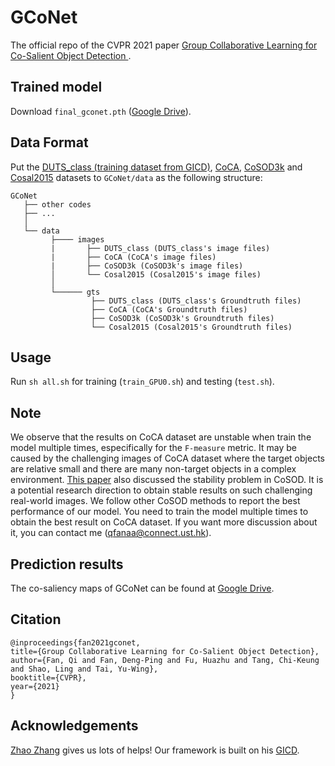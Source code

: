 # GCoNet
The official repo of the CVPR 2021 paper [Group Collaborative Learning for Co-Salient Object Detection ](https://arxiv.org/abs/2104.01108).


## Trained model
Download `final_gconet.pth` ([Google Drive](https://drive.google.com/file/d/1y1UxatK033mQz1GIA_tdElIHK-peVzz4/view?usp=sharing)).

## Data Format

  Put the [DUTS_class (training dataset from GICD)](https://drive.google.com/file/d/1Ej6FKifpRi1bx09I0r7D6MO-GI8SDu_M/view?usp=sharing), [CoCA](http://zhaozhang.net/coca.html), [CoSOD3k](http://dpfan.net/CoSOD3K/) and [Cosal2015]() datasets to `GCoNet/data` as the following structure:
  ```
  GCoNet
     ├── other codes
     ├── ...
     │ 
     └── data
           ├──── images
           |       ├── DUTS_class (DUTS_class's image files)
           |       ├── CoCA (CoCA's image files)
           |       ├── CoSOD3k (CoSOD3k's image files)
           │       └── Cosal2015 (Cosal2015's image files)
           │ 
           └────── gts
                    ├── DUTS_class (DUTS_class's Groundtruth files)
                    ├── CoCA (CoCA's Groundtruth files)
                    ├── CoSOD3k (CoSOD3k's Groundtruth files)
                    └── Cosal2015 (Cosal2015's Groundtruth files)
  ```  
  
<!-- USAGE EXAMPLES -->
## Usage

Run `sh all.sh` for training (`train_GPU0.sh`) and testing (`test.sh`).

## Note

We observe that the results on CoCA dataset are unstable when train the model multiple times, especifically for the `F-measure` metric. It may be caused by the challenging images of CoCA dataset where the target objects are relative small and there are many non-target objects in a complex environment. [This paper](https://arxiv.org/abs/2007.03380) also discussed the stability problem in CoSOD. It is a potential research direction to obtain stable results on such challenging real-world images. We follow other CoSOD methods to report the best performance of our model. You need to train the model multiple times to obtain the best result on CoCA dataset. If you want more discussion about it, you can contact me (qfanaa@connect.ust.hk).

## Prediction results
The co-saliency maps of GCoNet can be found at [Google Drive](https://drive.google.com/file/d/17LgbcwGNK1DFl9jRAoMxF2796YlQYR4a/view?usp=sharing).




## Citation
  ```
@inproceedings{fan2021gconet,
  title={Group Collaborative Learning for Co-Salient Object Detection},
  author={Fan, Qi and Fan, Deng-Ping and Fu, Huazhu and Tang, Chi-Keung and Shao, Ling and Tai, Yu-Wing},
  booktitle={CVPR},
  year={2021}
}
  ```

## Acknowledgements
[Zhao Zhang](https://github.com/zzhanghub) gives us lots of helps! Our framework is built on his [GICD](https://github.com/zzhanghub/gicd/edit/master/README.md).

